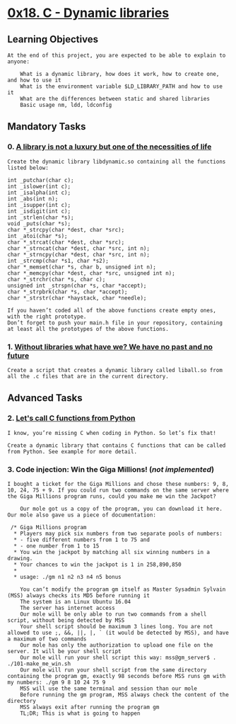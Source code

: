 # [0x18. C - Dynamic libraries]()

## Learning Objectives

	At the end of this project, you are expected to be able to explain to anyone:

	    What is a dynamic library, how does it work, how to create one, and how to use it
	    What is the environment variable $LD_LIBRARY_PATH and how to use it
	    What are the differences between static and shared libraries
	    Basic usage nm, ldd, ldconfig

## Mandatory Tasks

### 0. [A library is not a luxury but one of the necessities of life](https://github.com/leulyk/alx-low_level_programming/blob/main/0x18-dynamic_libraries/libdynamic.so)

	Create the dynamic library libdynamic.so containing all the functions listed below:

	int _putchar(char c);
	int _islower(int c);
	int _isalpha(int c);
	int _abs(int n);
	int _isupper(int c);
	int _isdigit(int c);
	int _strlen(char *s);
	void _puts(char *s);
	char *_strcpy(char *dest, char *src);
	int _atoi(char *s);
	char *_strcat(char *dest, char *src);
	char *_strncat(char *dest, char *src, int n);
	char *_strncpy(char *dest, char *src, int n);
	int _strcmp(char *s1, char *s2);
	char *_memset(char *s, char b, unsigned int n);
	char *_memcpy(char *dest, char *src, unsigned int n);
	char *_strchr(char *s, char c);
	unsigned int _strspn(char *s, char *accept);
	char *_strpbrk(char *s, char *accept);
	char *_strstr(char *haystack, char *needle);

	If you haven’t coded all of the above functions create empty ones, with the right prototype.
	Don’t forget to push your main.h file in your repository, containing at least all the prototypes of the above functions.

### 1. [Without libraries what have we? We have no past and no future](https://github.com/leulyk/alx-low_level_programming/blob/main/0x18-dynamic_libraries/1-create_dynamic_lib.sh)

	Create a script that creates a dynamic library called liball.so from all the .c files that are in the current directory.

## Advanced Tasks

### 2. [Let's call C functions from Python](https://github.com/leulyk/alx-low_level_programming/blob/main/0x18-dynamic_libraries/100-operations.so)

	I know, you’re missing C when coding in Python. So let’s fix that!

	Create a dynamic library that contains C functions that can be called from Python. See example for more detail.

### 3. Code injection: Win the Giga Millions! (*not implemented*)

	I bought a ticket for the Giga Millions and chose these numbers: 9, 8, 10, 24, 75 + 9. If you could run two commands on the same server where the Giga Millions program runs, could you make me win the Jackpot?

	    Our mole got us a copy of the program, you can download it here. Our mole also gave us a piece of documentation:

	 /* Giga Millions program                                                                                    
	  * Players may pick six numbers from two separate pools of numbers:                                                
	  * - five different numbers from 1 to 75 and                                                                       
	  * - one number from 1 to 15                                                                                       
	  * You win the jackpot by matching all six winning numbers in a drawing.                                           
	  * Your chances to win the jackpot is 1 in 258,890,850                                                             
	  *                                                                                                                 
	  * usage: ./gm n1 n2 n3 n4 n5 bonus

	    You can’t modify the program gm itself as Master Sysadmin Sylvain (MSS) always checks its MD5 before running it
	    The system is an Linux Ubuntu 16.04
	    The server has internet access
	    Our mole will be only able to run two commands from a shell script, without being detected by MSS
	    Your shell script should be maximum 3 lines long. You are not allowed to use ;, &&, ||, |, ` (it would be detected by MSS), and have a maximum of two commands
	    Our mole has only the authorization to upload one file on the server. It will be your shell script
	    Our mole will run your shell script this way: mss@gm_server$ . ./101-make_me_win.sh
	    Our mole will run your shell script from the same directory containing the program gm, exactly 98 seconds before MSS runs gm with my numbers: ./gm 9 8 10 24 75 9
	    MSS will use the same terminal and session than our mole
	    Before running the gm program, MSS always check the content of the directory
	    MSS always exit after running the program gm
	    TL;DR; This is what is going to happen
